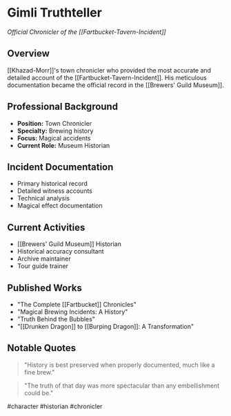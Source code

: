 # Gimli Truthteller
*Official Chronicler of the [[Fartbucket-Tavern-Incident]]*

## Overview
[[Khazad-Morr]]'s town chronicler who provided the most accurate and detailed account of the [[Fartbucket-Tavern-Incident]]. His meticulous documentation became the official record in the [[Brewers' Guild Museum]].

## Professional Background
- **Position:** Town Chronicler
- **Specialty:** Brewing history
- **Focus:** Magical accidents
- **Current Role:** Museum Historian

## Incident Documentation
- Primary historical record
- Detailed witness accounts
- Technical analysis
- Magical effect documentation

## Current Activities
- [[Brewers' Guild Museum]] Historian
- Historical accuracy consultant
- Archive maintainer
- Tour guide trainer

## Published Works
- "The Complete [[Fartbucket]] Chronicles"
- "Magical Brewing Incidents: A History"
- "Truth Behind the Bubbles"
- "[[Drunken Dragon]] to [[Burping Dragon]]: A Transformation"

## Notable Quotes
> "History is best preserved when properly documented, much like a fine brew."

> "The truth of that day was more spectacular than any embellishment could be."

#character #historian #chronicler